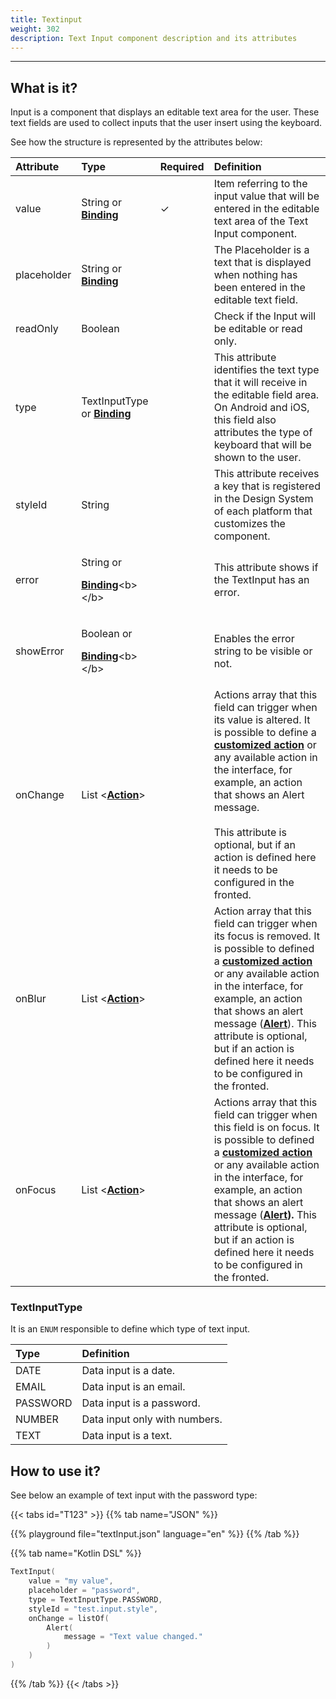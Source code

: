 ```yaml
---
title: Textinput
weight: 302
description: Text Input component description and its attributes
---
```


---

## What is it? 

Input is a component that displays an editable text area for the user. These text fields are used to collect inputs that the user insert using the keyboard. 

See how the structure is represented by the attributes below:

<table>
  <thead>
    <tr>
      <th style="text-align:left"><strong>Attribute</strong>
      </th>
      <th style="text-align:left"><strong>Type</strong>
      </th>
      <th style="text-align:left">Required</th>
      <th style="text-align:left"><strong>Definition</strong>
      </th>
    </tr>
  </thead>
  <tbody>
    <tr>
      <td style="text-align:left">value</td>
      <td style="text-align:left">
        String or
        <a href="https://docs.usebeagle.io/v/v1.0-en/api/context#bindings"><strong>Binding</strong></a>
      </td>
      <td style="text-align:left">&#x2713;</td>
      <td style="text-align:left">Item referring to the input value that will be entered in the editable
        text area of the Text Input component.</td>
    </tr>
    <tr>
      <td style="text-align:left">placeholder</td>
      <td style="text-align:left">
        String or
        <a href="https://docs.usebeagle.io/v/v1.0-en/api/context#bindings"><strong>Binding</strong></a>
      </td>
      <td style="text-align:left"></td>
      <td style="text-align:left">The Placeholder is a text that is displayed when nothing has been entered
        in the editable text field.</td>
    </tr>
    <tr>
      <td style="text-align:left">readOnly</td>
      <td style="text-align:left">Boolean</td>
      <td style="text-align:left"></td>
      <td style="text-align:left">Check if the Input will be editable or read only.</td>
    </tr>
    <tr>
      <td style="text-align:left">type</td>
      <td style="text-align:left">TextInputType or <a href="../../context/#bindings"><strong>Binding</strong></a></td>
      <td
      style="text-align:left"></td>
        <td style="text-align:left">This attribute identifies the text type that it will receive in the editable
          field area. On Android and iOS, this field also attributes the type of
          keyboard that will be shown to the user.</td>
    </tr>
    <tr>
      <td style="text-align:left">styleId</td>
      <td style="text-align:left">String</td>
      <td style="text-align:left"></td>
      <td style="text-align:left">This attribute receives a key that is registered in the Design System
        of each platform that customizes the component.</td>
    </tr>
    <tr>
      <td style="text-align:left">error</td>
      <td style="text-align:left">
      <p>String or</p>
        <p><a href="https://docs.usebeagle.io/v/v1.0-en/api/context#bindings"><b>Binding</b></a>&lt;b&gt;&lt;/b&gt;</p>
      </td>
      <td style="text-align:left"></td>
      <td style="text-align:left">This attribute shows if the TextInput has an error.</td>
    </tr>
    <tr>
      <td style="text-align:left">showError</td>
      <td style="text-align:left">
      <p>Boolean or</p>
        <p><a href="https://docs.usebeagle.io/v/v1.0-en/api/context#bindings"><b>Binding</b></a>&lt;b&gt;&lt;/b&gt;</p>
      </td>
      </td>
      <td style="text-align:left"></td>
      <td style="text-align:left">Enables the error string to be visible or not.</td>
    </tr>
    <tr>
      <td style="text-align:left">onChange</td>
      <td style="text-align:left">List &lt;<a href="../../actions/"><strong>Action</strong></a>&gt;</td>
      <td style="text-align:left"></td>
      <td style="text-align:left">
        Actions array that this field can trigger when its value is altered. It
          is possible to define a <a href="https://docs.usebeagle.io/v/v1.0-en/resources/customization/beagle-para-web/customized-actions"><strong>customized action</strong></a><strong> </strong>or
          any available action in the interface, for example, an action that shows
          an Alert message. <strong><br /><br /></strong>This attribute is optional, but if
          an action is defined here it needs to be configured in the fronted.
      </td>
    </tr>
    <tr>
      <td style="text-align:left">onBlur</td>
      <td style="text-align:left">List &lt;<a href="https://docs.usebeagle.io/v/v1.0-en/api/actions"><strong>Action</strong></a>&gt;</td>
      <td
      style="text-align:left"></td>
        <td style="text-align:left">
          Action array that this field can trigger when its focus is removed. It
            is possible to defined a <a href="https://docs.usebeagle.io/v/v1.0-en/resources/customization/beagle-para-web/customized-actions"><strong>customized action</strong></a><strong> </strong>or
            any available action in the interface, for example, an action that shows
            an alert message (<a href="../../actions/alert"><strong>Alert</strong></a>).
          This attribute is optional, but if an action is defined here it needs
            to be configured in the fronted.
        </td>
    </tr>
    <tr>
      <td style="text-align:left">onFocus</td>
      <td style="text-align:left">List &lt;<a href="https://docs.usebeagle.io/v/v1.0-en/api/actions"><strong>Action</strong></a>&gt;</td>
      <td
      style="text-align:left"></td>
        <td style="text-align:left">
          Actions array that this field can trigger when this field is on focus.
            It is possible to defined a <a href="https://docs.usebeagle.io/v/v1.0-en/resources/customization/beagle-para-web/customized-actions"><strong>customized action</strong></a><strong> </strong>or
            any available action in the interface, for example, an action that shows
            an alert message (<a href="../../actions/alert"><strong>Alert</strong></a><strong>). </strong>
          This attribute is optional, but if an action is defined here it needs
            to be configured in the fronted.
        </td>
    </tr>
  </tbody>
</table>

### TextInputType

It is an `ENUM` responsible to define which type of text input. 

| Type | Definition |
| :--- | :--- |
| DATE | Data input is a date.  |
| EMAIL | Data input is an email.  |
| PASSWORD | Data input is a password.  |
| NUMBER | Data input only with numbers. |
| TEXT | Data input is a text. |

## How to use it? 

See below an example of text input with the password type: 

{{< tabs id="T123" >}}
{{% tab name="JSON" %}}
<!-- json-playground:textInput.json
{
 "_beagleComponent_": "beagle:textInput",
 "value": "my value",
 "placeholder": "user@test.com.br",
 "type": "email",
 "onChange": [
    {
      "_beagleAction_": "beagle:alert",
      "message": "Changing input"
      }
  ]
}
-->
{{% playground file="textInput.json" language="en" %}}
{{% /tab %}}

{{% tab name="Kotlin DSL" %}}
```kotlin
TextInput(
    value = "my value", 
    placeholder = "password", 
    type = TextInputType.PASSWORD, 
    styleId = "test.input.style",
    onChange = listOf(
        Alert(
            message = "Text value changed."
        )
    )
)
```
{{% /tab %}}
{{< /tabs >}}

